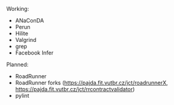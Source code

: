 Working:
- ANaConDA
- Perun
- Hilite
- Valgrind
- grep
- Facebook Infer

Planned:
- RoadRunner
- RoadRunner forks (https://pajda.fit.vutbr.cz/jct/roadrunnerX, https://pajda.fit.vutbr.cz/jct/rrcontractvalidator)
- pylint